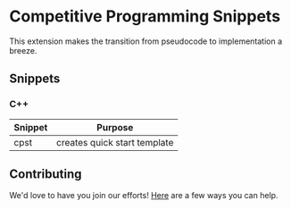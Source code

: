 # Competitive Programming Snippets

This extension makes the transition from pseudocode to implementation a breeze.

## Snippets

### C++

| Snippet | Purpose                      |
| ------- | ---------------------------- |
| cpst    | creates quick start template |

## Contributing

We'd love to have you join our efforts! [Here][contribute] are a few ways you can help.

[contribute]: https://github.com/muj-programmer/vsce-cp-snippets/blob/master/CONTRIBUTING.md
